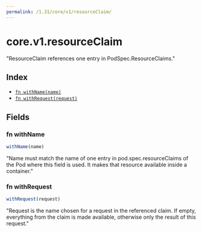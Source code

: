 ```yaml
---
permalink: /1.31/core/v1/resourceClaim/
---
```


# core.v1.resourceClaim

"ResourceClaim references one entry in PodSpec.ResourceClaims."

## Index

* [`fn withName(name)`](#fn-withname)
* [`fn withRequest(request)`](#fn-withrequest)

## Fields

### fn withName

```ts
withName(name)
```

"Name must match the name of one entry in pod.spec.resourceClaims of the Pod where this field is used. It makes that resource available inside a container."

### fn withRequest

```ts
withRequest(request)
```

"Request is the name chosen for a request in the referenced claim. If empty, everything from the claim is made available, otherwise only the result of this request."
